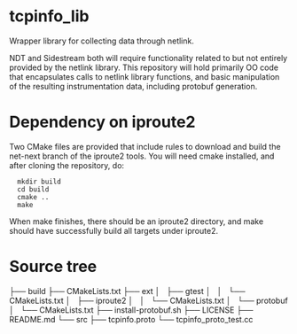 # tcpinfo_lib
Wrapper library for collecting data through netlink.

NDT and Sidestream both will require functionality related to but not entirely provided by the netlink library.  This repository will hold primarily OO code that encapsulates calls to netlink library functions, and basic manipulation of the resulting instrumentation data, including protobuf generation.

# Dependency on iproute2
Two CMake files are provided that include rules to download and build the
net-next branch of the iproute2 tools.  You will need cmake installed, and after cloning the repository, do:
```
  mkdir build
  cd build
  cmake ..
  make
```
When make finishes, there should be an iproute2 directory, and make should have successfully build all targets under iproute2.

# Source tree
├── build
├── CMakeLists.txt
├── ext
│   ├── gtest
│   │   └── CMakeLists.txt
│   ├── iproute2
│   │   └── CMakeLists.txt
│   └── protobuf
│       └── CMakeLists.txt
├── install-protobuf.sh
├── LICENSE
├── README.md
└── src
    ├── tcpinfo.proto
    └── tcpinfo_proto_test.cc

